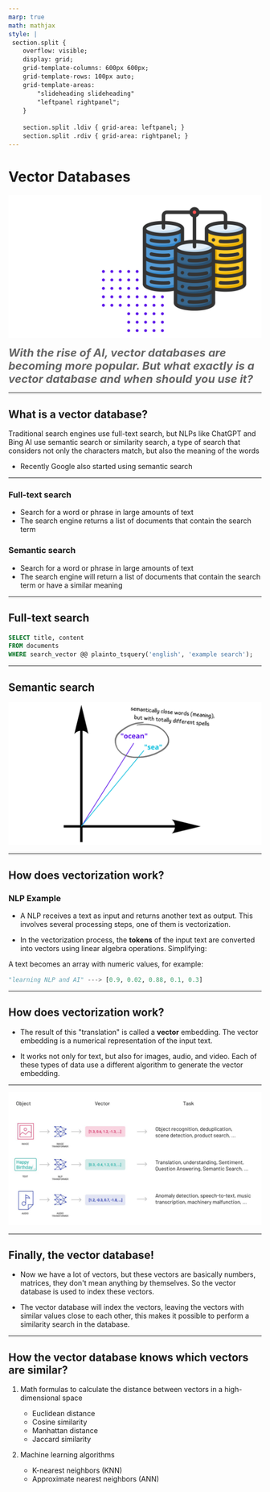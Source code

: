 ```yaml
---
marp: true
math: mathjax
style: |
 section.split {
    overflow: visible;
    display: grid;
    grid-template-columns: 600px 600px;
    grid-template-rows: 100px auto;
    grid-template-areas: 
        "slideheading slideheading"
        "leftpanel rightpanel";
    }

    section.split .ldiv { grid-area: leftpanel; }
    section.split .rdiv { grid-area: rightpanel; }
---
```


# Vector Databases

![bg right 99%](./vector-db-banner.png)

<i style="font-size: 22px; font-weight: bold; color: #666">With the rise of AI, vector databases are becoming more popular. But what exactly is a vector database and when should you use it? </i>

---

## What is a vector database?

Traditional search engines use full-text search, but NLPs like ChatGPT and Bing AI use semantic search or similarity search, a type of search that considers not only the characters match, but also the meaning of the words

* Recently Google also started using semantic search

---

<!-- _class: split -->

<div class=ldiv>

### Full-text search

- Search for a word or phrase in large amounts of text
- The search engine returns a list of documents that contain the search term

</div>


<div class=rdiv>

### Semantic search

- Search for a word or phrase in large amounts of text
- The search engine will return a list of documents that contain the search term or have a similar meaning

</div>

---

## Full-text search

```sql
SELECT title, content
FROM documents
WHERE search_vector @@ plainto_tsquery('english', 'example search');
```

---

## Semantic search

![width:900px](./semantic-search.png)

---

## How does vectorization work?

### NLP Example

- A NLP receives a text as input and returns another text as output. This involves several processing steps, one of them is vectorization.

- In the vectorization process, the **tokens** of the input text are converted into vectors using linear algebra operations. Simplifying:

A text becomes an array with numeric values, for example:

```python
"learning NLP and AI" ---> [0.9, 0.02, 0.88, 0.1, 0.3]
```

---

## How does vectorization work?

- The result of this "translation" is called a **vector** embedding. The vector embedding is a numerical representation of the input text.

- It works not only for text, but also for images, audio, and video. Each of these types of data use a different algorithm to generate the vector embedding.

---

![bg 90%](./rise-of-vector-data-5.png)

---

## Finally, the vector database!

- Now we have a lot of vectors, but these vectors are basically numbers, matrices, they don't mean anything by themselves. So the vector database is used to index these vectors.

- The vector database will index the vectors, leaving the vectors with similar values close to each other, this makes it possible to perform a similarity search in the database.

---

## How the vector database knows which vectors are similar?

1. Math formulas to calculate the distance between vectors in a high-dimensional space
    - Euclidean distance
    - Cosine similarity
    - Manhattan distance
    - Jaccard similarity

2. Machine learning algorithms
    - K-nearest neighbors (KNN)
    - Approximate nearest neighbors (ANN)